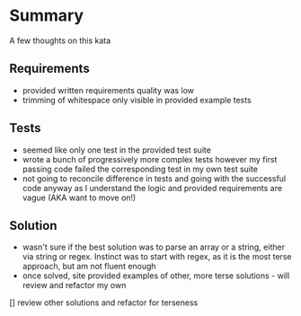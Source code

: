 # Summary
A few thoughts on this kata

## Requirements
* provided written requirements quality was low
* trimming of whitespace only visible in provided example tests

## Tests
* seemed like only one test in the provided test suite
* wrote a bunch of progressively more complex tests however my first passing code failed the corresponding test in my own test suite
* not going to reconcile difference in tests and going with the successful code anyway as I understand the logic and provided requirements are vague (AKA want to move on!)

## Solution
* wasn't sure if the best solution was to parse an array or a string, either via string or regex. Instinct was to start with regex, as it is the most terse approach, but am not fluent enough
* once solved, site provided examples of other, more terse solutions - will review and refactor my own

[] review other solutions and refactor for terseness